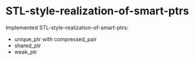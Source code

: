 # STL-style-realization-of-smart-ptrs
Implemented STL-style-realization-of-smart-ptrs:
 + unique_ptr with compressed_pair
 + shared_ptr
 + weak_ptr
